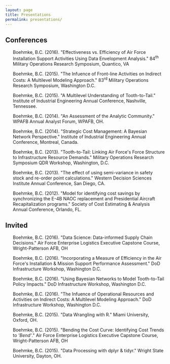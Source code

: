 ```yaml
---
layout: page
title: Presentations
permalink: presentations/
---
```



<h2>Conferences</h2>
<ul>
<p>
Boehmke, B.C. (2016). "Effectiveness vs. Efficiency of Air Force Installation Support Activities Using Data Envelopment Analysis." 84<sup>th</sup> Military Operations Research Symposium, Quantico, VA &nbsp; <a href="https://www.dropbox.com/s/3dlwmgvxmxe1ndg/Workshop_Presentation.pdf?dl=0" style="color:black;"><i class="fa fa-external-link-square" aria-hidden="true" style="font-size:1em"></i></a>
</p>
<p>
Boehmke, B.C. (2015). "The Infuence of Front-line Activities on Indirect Costs: A Multilevel Modeling Approach." 83<sup>rd</sup> Military Operations Research Symposium, Washington D.C. &nbsp; <a href="https://www.dropbox.com/s/mkz8yn3qlni12ht/MORS_Presentation.pdf?dl=0" style="color:black;"><i class="fa fa-external-link-square" aria-hidden="true" style="font-size:1em"></i></a>
</p>
<p>
Boehmke, B.C. (2015). "A Multilevel Understanding of Tooth-to-Tail." Institute of Industrial Engineering Annual Conference, Nashville, Tennessee. &nbsp; <a href="https://www.dropbox.com/s/l7h76n61cobudf0/Multilevel.pdf?dl=0" style="color:black;"><i class="fa fa-external-link-square" aria-hidden="true" style="font-size:1em"></i></a>
</p>
<p>
Boehmke, B.C. (2014). "An Assessment of the Analytic Community." WPAFB Annual Analyst Forum, WPAFB, OH.
</p>
<p>
Boehmke, B.C. (2014). "Strategic Cost Management: A Bayesian Network Perspective." Institute of Industrial Engineering Annual Conference, Montreal, Canada.
</p>
<p>
Boehmke, B.C. (2013). "Tooth-to-Tail: Linking Air Force's Force Structure to Infrastructure Resource Demands." Military Operations Research Symposium QDR Workshop, Washington, D.C.
</p>
<p>
Boehmke, B.C. (2013). "The effect of using semi-variance in safety stock and re-order point calculations." Western Decision Sciences Institute Annual Conference, San Diego, CA.
</p>
<p>
Boehmke, B.C. (2012). "Model for identifying cost savings by synchronizing the E-4B NAOC replacement and Presidential Aircraft Recapitalization programs." Society of Cost Estimating & Analysis Annual Conference, Orlando, FL.
</p>
</ul>

<h2>Invited</h2>
<ul>
<p>
Boehmke, B.C. (2016). "Data Science: Data-informed Supply Chain Decisions." Air Force Enterprise Logistics Executive Capstone Course, Wright-Patterson AFB, OH &nbsp; <a href="https://github.com/bradleyboehmke/AFIT-Executive-Capstone-2016-Presentation" style="color:black;"><i class="fa fa-external-link-square" aria-hidden="true" style="font-size:1em"></i></a>
</p>
<p>
Boehmke, B.C. (2016). "Incorporating a Measure of Efficiency in the Air Force's Installation & Mission Support Performance Assessment." DoD Infrastructure Workshop, Washington D.C. &nbsp; <a href="https://www.researchgate.net/publication/293683620_Effectiveness_vs_Efficiency_Measuring_US_Air_Force_Installation_Support_Activities_via_Data_Envelopment_Analysis" style="color:black;"><i class="fa fa-external-link-square" aria-hidden="true" style="font-size:1em"></i></a>
</p>
<p>
Boehmke, B.C. (2016). "Using Bayesian Networks to Model Tooth-to-Tail Policy Impacts." DoD Infrastructure Workshop, Washington D.C. &nbsp; <a href="https://www.researchgate.net/publication/301293479_Bayesian_network_Presentation" style="color:black;"><i class="fa fa-external-link-square" aria-hidden="true" style="font-size:1em"></i></a>
</p>
<p>
Boehmke, B.C. (2016). "The Infuence of Operational Resources and Activities on Indirect Costs: A Multilevel Modeling Approach." DoD Infrastructure Workshop, Washington D.C. &nbsp; <a href="https://www.researchgate.net/publication/295678024_The_influence_of_operational_resources_and_activities_on_indirect_personnel_costs_A_multilevel_modeling_approach#share" style="color:black;"><i class="fa fa-external-link-square" aria-hidden="true" style="font-size:1em"></i></a>
</p>
<p>
Boehmke, B.C. (2015). "Data Wrangling with R." Miami University, Oxford, OH. &nbsp; <a href="http://bradleyboehmke.github.io//2015/10/data-wrangling-presentation.html" style="color:black;"><i class="fa fa-external-link-square" aria-hidden="true" style="font-size:1em"></i></a>
</p>
<p>
Boehmke, B.C. (2015). "Bending the Cost Curve: Identifying Cost Trends to <em>'Bend'</em>." Air Force Enterprise Logistics Executive Capstone Course, Wright-Patterson AFB, OH &nbsp; <a href="https://www.dropbox.com/s/hy5pbwxoff4pyse/BTCC.pdf?dl=0" style="color:black;"><i class="fa fa-external-link-square" aria-hidden="true" style="font-size:1em"></i></a>
</p>
<p>
Boehmke, B.C. (2015). "Data Processing with dplyr & tidyr." Wright State University, Dayton, OH. &nbsp; <a href="http://bradleyboehmke.github.io//2015/09/data-processing-with-dplyr-tidyr.html" style="color:black;"><i class="fa fa-external-link-square" aria-hidden="true" style="font-size:1em"></i></a>
</p>
</ul>
